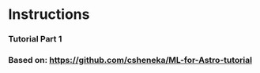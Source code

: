 # Instructions

### Tutorial Part 1

### Based on: https://github.com/csheneka/ML-for-Astro-tutorial
